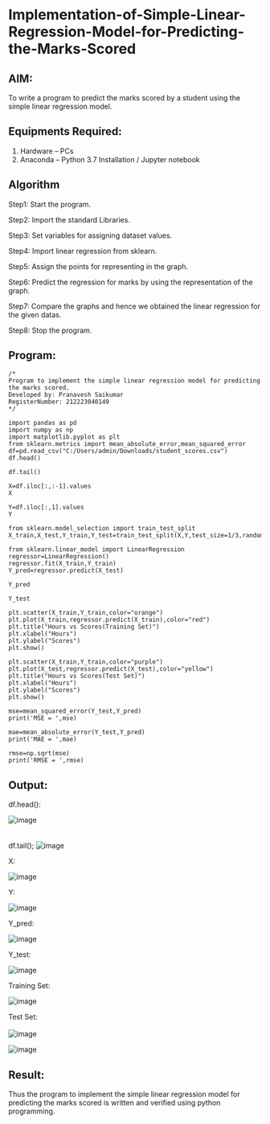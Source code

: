 # Implementation-of-Simple-Linear-Regression-Model-for-Predicting-the-Marks-Scored

## AIM:
To write a program to predict the marks scored by a student using the simple linear regression model.

## Equipments Required:
1. Hardware – PCs
2. Anaconda – Python 3.7 Installation / Jupyter notebook

## Algorithm
Step1: Start the program.

Step2: Import the standard Libraries. 

Step3: Set variables for assigning dataset values.

Step4: Import linear regression from sklearn.

Step5: Assign the points for representing in the graph.

Step6: Predict the regression for marks by using the representation of the graph.

Step7: Compare the graphs and hence we obtained the linear regression for the given datas.

Step8: Stop the program.

## Program:
```
/*
Program to implement the simple linear regression model for predicting the marks scored.
Developed by: Pranavesh Saikumar
RegisterNumber: 212223040149
*/

import pandas as pd
import numpy as np
import matplotlib.pyplot as plt
from sklearn.metrics import mean_absolute_error,mean_squared_error
df=pd.read_csv("C:/Users/admin/Downloads/student_scores.csv")
df.head()

df.tail()

X=df.iloc[:,:-1].values
X

Y=df.iloc[:,1].values
Y

from sklearn.model_selection import train_test_split
X_train,X_test,Y_train,Y_test=train_test_split(X,Y,test_size=1/3,random_state=0)

from sklearn.linear_model import LinearRegression
regressor=LinearRegression()
regressor.fit(X_train,Y_train)
Y_pred=regressor.predict(X_test)

Y_pred

Y_test

plt.scatter(X_train,Y_train,color="orange")
plt.plot(X_train,regressor.predict(X_train),color="red")
plt.title("Hours vs Scores(Training Set)")
plt.xlabel("Hours")
plt.ylabel("Scores")
plt.show()

plt.scatter(X_train,Y_train,color="purple")
plt.plot(X_test,regressor.predict(X_test),color="yellow")
plt.title("Hours vs Scores(Test Set)")
plt.xlabel("Hours")
plt.ylabel("Scores")
plt.show()

mse=mean_squared_error(Y_test,Y_pred)
print('MSE = ',mse)

mae=mean_absolute_error(Y_test,Y_pred)
print('MAE = ',mae)

rmse=np.sqrt(mse)
print('RMSE = ',rmse)
```

## Output:
df.head():

![image](https://github.com/user-attachments/assets/0fc6ed3c-a3cc-48e2-9402-e394d0bef64e)
<br><br><br>
df.tail();
![image](https://github.com/user-attachments/assets/9da1756c-cf2f-4aed-8aa0-fcb10b176554)

X:

![image](https://github.com/user-attachments/assets/da2e1286-5c6c-4aa5-95f4-392f0c615729)

Y:

![image](https://github.com/user-attachments/assets/ce6aaa9e-7fd9-473b-83a9-a617ac6fee5b)

Y_pred:

![image](https://github.com/user-attachments/assets/0a74d7b0-be88-4274-94bf-936d9879adf2)

Y_test:

![image](https://github.com/user-attachments/assets/88a247fb-1711-4c1c-9a85-e3f21b1531c3)

Training Set:

![image](https://github.com/user-attachments/assets/3d0eea02-b7dd-48e6-a85a-070c7b754ed0)

Test Set:
<br><br>
![image](https://github.com/user-attachments/assets/b080e329-73f9-4594-bdf1-045b02f67201)

![image](https://github.com/user-attachments/assets/69bf284c-782e-44ee-b65c-5e75b1a13467)

## Result:
Thus the program to implement the simple linear regression model for predicting the marks scored is written and verified using python programming.
